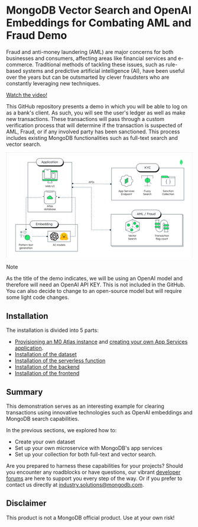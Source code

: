 # MongoDB Vector Search and OpenAI Embeddings for Combating AML and Fraud Demo

Fraud and anti-money laundering (AML) are major concerns for both businesses and consumers, affecting areas like financial services and e-commerce. Traditional methods of tackling these issues, such as rule-based systems and predictive artificial intelligence (AI), have been useful over the years but can be outsmarted by clever fraudsters who are constantly leveraging new techniques.

[Watch the video!](https://drive.google.com/file/d/1s6GfU0pe5gaZIauqF6O7KRBURv_3KKNr/view?usp=drive_link)

This GitHub repository presents a demo in which you will be able to log on as a bank's client. As such, you will see the user's ledger as well as make new transactions. These transactions will pass through a custom verification process that will determine if the transaction is suspected of AML, Fraud, or if any involved party has been sanctioned. This process includes existing MongoDB functionalities such as full-text search and vector search.

![image](/Architecture.png)

> [!Note]
> As the title of the demo indicates, we will be using an OpenAI model and therefore will need an OpenAI API KEY. This is not included in the GitHub. You can also decide to change to an open-source model but will require some light code changes.

## Installation

The installation is divided into 5 parts:
- [Provisioning an M0 Atlas instance](https://www.mongodb.com/docs/atlas/tutorial/deploy-free-tier-cluster/) and [creating your own App Services application](https://www.mongodb.com/docs/atlas/app-services/apps/create/).
- [Installation of the dataset](./dataScripts)
- [Installation of the serverless function](./app_services)
- [Installation of the backend](./backend/)
- [Installation of the frontend](./frontend/)

## Summary

This demonstration serves as an interesting example for clearing transactions using innovative technologies such as OpenAI embeddings and MongoDB search capabilities.

In the previous sections, we explored how to:
- Create your own dataset
- Set up your own microservice with MongoDB's app services
- Set up your collection for both full-text and vector search.

Are you prepared to harness these capabilities for your projects? Should you encounter any roadblocks or have questions, our vibrant [developer forums](https://www.mongodb.com/community/forums/) are here to support you every step of the way. Or if you prefer to contact us directly at [industry.solutions@mongodb.com](mailto:industry.solutions@mongodb.com).


## Disclaimer

This product is not a MongoDB official product. Use at your own risk!